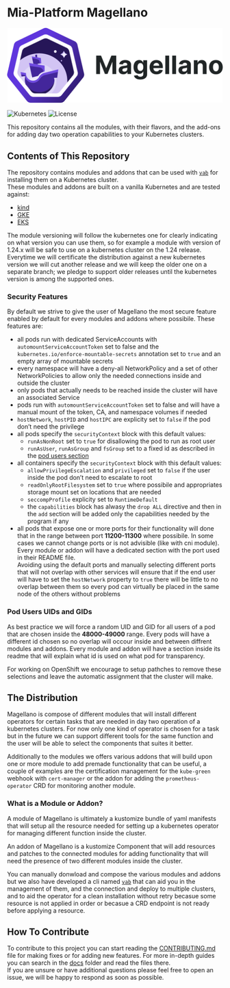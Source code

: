 # Mia-Platform Magellano

<picture>
  <source media="(prefers-color-scheme: dark)" srcset="./artworks/horizontal/white/magellano-horizontal-white.svg">
  <img alt="Shows an illustrated sun in light mode and a moon with stars in dark mode." src="./artworks/horizontal/color/magellano-horizontal-color.svg">
</picture>

![Kubernetes]
![License]

This repository contains all the modules, with their flavors, and the add-ons for adding day two operation
capabilities to your Kubernetes clusters.

## Contents of This Repository

The repository contains modules and addons that can be used with [`vab`] for installing them on a Kubernetes cluster.  
These modules and addons are built on a vanilla Kubernetes and are tested against:

- [kind]
- [GKE]
- [EKS]

The module versioning will follow the kubernetes one for clearly indicating on what version you can use them,
so for example a module with version of 1.24.x will be safe to use on a kubernetes cluster on the 1.24 release.  
Everytime we will certificate the distribution against a new kubernetes version we will cut another release and we will
keep the older one on a separate branch; we pledge to support older releases until the kubernetes version is among the
supported ones.

### Security Features

By default we strive to give the user of Magellano the most secure feature enabled by default for every modules
and addons where possibile. These features are:

- all pods run with dedicated ServiceAccounts with `automountServiceAccountToken` set to false and the
	`kubernetes.io/enforce-mountable-secrets` annotation set to `true` and an empty array of mountable secrets
- every namespace will have a deny-all NetworkPolicy and a set of other NetworkPolicies to allow only the needed
	connections inside and outside the cluster
- only pods that actually needs to be reached inside the cluster will have an associated Service
- pods run with `automountServiceAccountToken` set to false and will have a manual mount of the token,
	CA, and namespace volumes if needed
- `hostNetwork`, `hostPID` and `hostIPC` are explicity set to `false` if the pod don’t need the privilege
- all pods specify the `securityContext` block with this default values:
  - `runAsNonRoot` set to `true` for disallowing the pod to run as root user
  - `runAsUser`, `runAsGroup` and `fsGroup` set to a fixed id as described in the [pod users section](#pod-users-uids-and-gids)
- all containers specify the `securityContext` block with this default values:
  - `allowPrivilegeEscalation` and `privileged` set to `false` if the user inside the pod don’t need to escalate to root
  - `readOnlyRootFilesystem` set to `true` where possibile and appropriates storage mount set on locations that are
		needed
  - `seccompProfile` explicity set to `RuntimeDefault`
  - the `capabilities` block has alwasy the `drop ALL` directive and then in the `add` section will be added only the
		capabilities needed by the program if any
- all pods that expose one or more ports for their functionality will done that in the range between port **11200-11300**
	where possibile. In some cases we cannot change ports or is not advisible (like with cni module). Every module or
	addon will have a dedicated section with the port used in their README file.  
	Avoiding using the default ports and manually selecting different ports that will not overlap with other services will
	ensure that if the end user will have to set the `hostNetwork` property to `true` there will be little to no overlap
	between them so every pod can virtually be placed in the same node of the others without problems

### Pod Users UIDs and GIDs

As best practice we will force a random UID and GID for all users of a pod that are chosen inside the **48000-49000**
range. Every pods will have a different id chosen so no overlap will occour inside and between diffrent modules and
addons. Every module and addon will have a section inside its readme that will explain what id is used on what pod for
transparency.

For working on OpenShift we encourage to setup pathches to remove these selections and leave the automatic assignment
that the cluster will make.

## The Distribution

Magellano is compose of different modules that will install different operators for certain
tasks that are needed in day two operation of a kubernetes clusters. For now only one kind of operator is chosen for
a task but in the future we can support different tools for the same function and the user will be able to select the
components that suites it better.

Additionally to the modules we offers various addons that will build upon one or more module to add premade
functionality that can be useful, a couple of examples are the certification management for the `kube-green`
webhook with `cert-manager` or the addon for adding the `prometheus-operator` CRD for monitoring another module.

### What is a Module or Addon?

A module of Magellano is ultimately a kustomize bundle of yaml manifests that will setup all the resource
needed for setting up a kubernetes operator for managing different function inside the cluster.

An addon of Magellano is a kustomize Component that will add resources and patches to the connected modules
for adding functionality that will need the presence of two different modules inside the cluster.

You can manually donwload and compose the various modules and addons but we also have developed a cli named [`vab`]
that can aid you in the management of them, and the connection and deploy to multiple clusters, and to aid the
operator for a clean installation without retry becasue some resource is not applied in order or becasue a CRD endpoint
is not ready before applying a resource.

## How To Contribute

To contribute to this project you can start reading the [CONTRIBUTING.md](./CONTRIBUTING.md) file for making fixes or
for adding new features. For more in-depth guides you can search in the [docs](./docs) folder and
read the files there.  
If you are unsure or have additional questions please feel free to open an issue, we will be happy to respond as soon
as possible.

[License]: https://img.shields.io/github/license/mia-platform/distribution?color=informational&style=for-the-badge
	"Magellano License"
[Kubernetes]: https://img.shields.io/badge/kubernetes-1.26-success?style=for-the-badge&logo=kubernetes "Supported
	Kubernetes version"
[`vab`]: https://github.com/mia-platform/vab "cli for handling installation and upgrade of Mia-Platform
	unofficial distribution"
[kind]: https://kind.sigs.k8s.io "Kubernetes IN Docker site"
[GKE]: https://cloud.google.com/kubernetes-engine/docs/ "Google Kubernetes Engine documentation site"
[EKS]: https://docs.aws.amazon.com/eks/index.html "Amazon Elastic Kubernetes Service documentation site"
